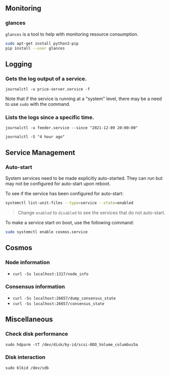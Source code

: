 ## Monitoring

### glances

`glances` is a tool to help with monitoring resource consumption.

```bash
sudo apt-get install python3-pip
pip install --user glances
```

## Logging

### Gets the log output of a service.

`journalctl -u price-server.service -f`

Note that if the service is running at a "system" level, there may be a need to use `sudo` with the command.

### Lists the logs since a specific time.

`journalctl -u feeder.service --since "2021-12-09 20:00:00"`

`journalctl -S "4 hour ago"`

## Service Management

### Auto-start

System services need to be made explicitly auto-started. They can run but may not be configured for auto-start upon reboot.

To see if the service has been configured for auto-start:

```bash
systemctl list-unit-files --type=service --state=enabled
```

> Change `enabled` to `disabled` to see the services that do not auto-start.

To make a service start on boot, use the following command:

```bash
sudo systemctl enable cosmos.service
```

## Cosmos

### Node information

- `curl -Ss localhost:1317/node_info`

### Consensus information

- `curl -Ss localhost:26657/dump_consensus_state`
- `curl -Ss localhost:26657/consensus_state`

## Miscellaneous

### Check disk performance

`sudo hdparm -tT /dev/disk/by-id/scsi-0DO_Volume_columbus5a`

### Disk interaction

`sudo blkid /dev/sdb`
